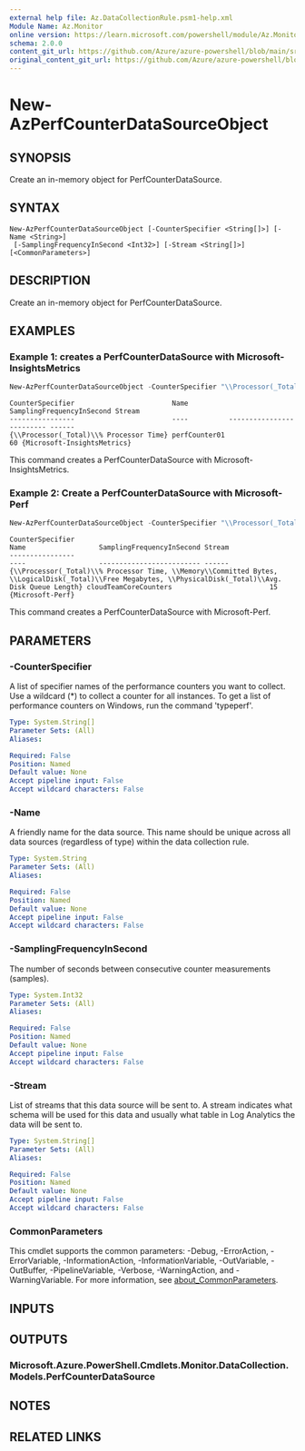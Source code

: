 ```yaml
---
external help file: Az.DataCollectionRule.psm1-help.xml
Module Name: Az.Monitor
online version: https://learn.microsoft.com/powershell/module/Az.Monitor/new-azperfcounterdatasourceobject
schema: 2.0.0
content_git_url: https://github.com/Azure/azure-powershell/blob/main/src/Monitor/Monitor/help/New-AzPerfCounterDataSourceObject.md
original_content_git_url: https://github.com/Azure/azure-powershell/blob/main/src/Monitor/Monitor/help/New-AzPerfCounterDataSourceObject.md
---
```


# New-AzPerfCounterDataSourceObject

## SYNOPSIS
Create an in-memory object for PerfCounterDataSource.

## SYNTAX

```
New-AzPerfCounterDataSourceObject [-CounterSpecifier <String[]>] [-Name <String>]
 [-SamplingFrequencyInSecond <Int32>] [-Stream <String[]>] [<CommonParameters>]
```

## DESCRIPTION
Create an in-memory object for PerfCounterDataSource.

## EXAMPLES

### Example 1: creates a PerfCounterDataSource with Microsoft-InsightsMetrics
```powershell
New-AzPerfCounterDataSourceObject -CounterSpecifier "\\Processor(_Total)\\% Processor Time" -Name perfCounter01 -SamplingFrequencyInSecond 60 -Stream Microsoft-InsightsMetrics
```

```output
CounterSpecifier                        Name          SamplingFrequencyInSecond Stream
----------------                        ----          ------------------------- ------
{\\Processor(_Total)\\% Processor Time} perfCounter01                        60 {Microsoft-InsightsMetrics}
```

This command creates a PerfCounterDataSource with Microsoft-InsightsMetrics.

### Example 2: Create a PerfCounterDataSource with Microsoft-Perf
```powershell
New-AzPerfCounterDataSourceObject -CounterSpecifier "\\Processor(_Total)\\% Processor Time","\\Memory\\Committed Bytes","\\LogicalDisk(_Total)\\Free Megabytes","\\PhysicalDisk(_Total)\\Avg. Disk Queue Length" -Name cloudTeamCoreCounters -SamplingFrequencyInSecond 15 -Stream Microsoft-Perf
```

```output
CounterSpecifier                                                                                                                                          Name                  SamplingFrequencyInSecond Stream
----------------                                                                                                                                          ----                  ------------------------- ------
{\\Processor(_Total)\\% Processor Time, \\Memory\\Committed Bytes, \\LogicalDisk(_Total)\\Free Megabytes, \\PhysicalDisk(_Total)\\Avg. Disk Queue Length} cloudTeamCoreCounters                        15 {Microsoft-Perf}
```

This command creates a PerfCounterDataSource with Microsoft-Perf.

## PARAMETERS

### -CounterSpecifier
A list of specifier names of the performance counters you want to collect.
        Use a wildcard (*) to collect a counter for all instances.
        To get a list of performance counters on Windows, run the command 'typeperf'.

```yaml
Type: System.String[]
Parameter Sets: (All)
Aliases:

Required: False
Position: Named
Default value: None
Accept pipeline input: False
Accept wildcard characters: False
```

### -Name
A friendly name for the data source.
        This name should be unique across all data sources (regardless of type) within the data collection rule.

```yaml
Type: System.String
Parameter Sets: (All)
Aliases:

Required: False
Position: Named
Default value: None
Accept pipeline input: False
Accept wildcard characters: False
```

### -SamplingFrequencyInSecond
The number of seconds between consecutive counter measurements (samples).

```yaml
Type: System.Int32
Parameter Sets: (All)
Aliases:

Required: False
Position: Named
Default value: None
Accept pipeline input: False
Accept wildcard characters: False
```

### -Stream
List of streams that this data source will be sent to.
        A stream indicates what schema will be used for this data and usually what table in Log Analytics the data will be sent to.

```yaml
Type: System.String[]
Parameter Sets: (All)
Aliases:

Required: False
Position: Named
Default value: None
Accept pipeline input: False
Accept wildcard characters: False
```

### CommonParameters
This cmdlet supports the common parameters: -Debug, -ErrorAction, -ErrorVariable, -InformationAction, -InformationVariable, -OutVariable, -OutBuffer, -PipelineVariable, -Verbose, -WarningAction, and -WarningVariable. For more information, see [about_CommonParameters](http://go.microsoft.com/fwlink/?LinkID=113216).

## INPUTS

## OUTPUTS

### Microsoft.Azure.PowerShell.Cmdlets.Monitor.DataCollection.Models.PerfCounterDataSource

## NOTES

## RELATED LINKS
